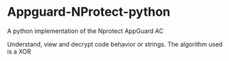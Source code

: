 # Appguard-NProtect-python
A python implementation of the Nprotect AppGuard AC



Understand, view and decrypt code behavior or strings. The algorithm used is a XOR
